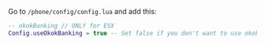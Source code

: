 Go to `/phone/config/config.lua` and add this:

```lua
-- okokBanking // ONLY for ESX
Config.useOkokBanking = true -- Set false if you don't want to use okokBanking
```
